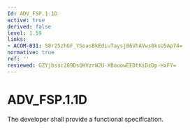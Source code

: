 ```yaml
---
Id: ADV_FSP.1.1D
active: true
derived: false
level: 1.59
links:
- ACOM-031: S8r25zhGF_YSoasBkEdiuTaysj86VhAVws8ksU5Ap74=
normative: true
ref: ''
reviewed: GZYjbssc289DsQHVzrW2U-XBouowEEDtKiDiDp-HxFY=
---
```


# ADV_FSP.1.1D

The developer shall provide a functional specification.